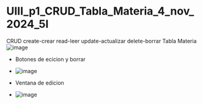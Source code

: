 # UIII_p1_CRUD_Tabla_Materia_4_nov_2024_5I
CRUD create-crear read-leer update-actualizar delete-borrar Tabla Materia
![image](https://github.com/user-attachments/assets/cac2cc5b-3df9-4742-909c-9777b9a45627)

- Botones de ecicion y borrar
- ![image](https://github.com/user-attachments/assets/f364382f-fca9-4bf2-a399-b2fd9027db3b)

- Ventana de edicion
- ![image](https://github.com/user-attachments/assets/c3c98c0e-3faf-4228-9cf4-99c62aa36ae6)

